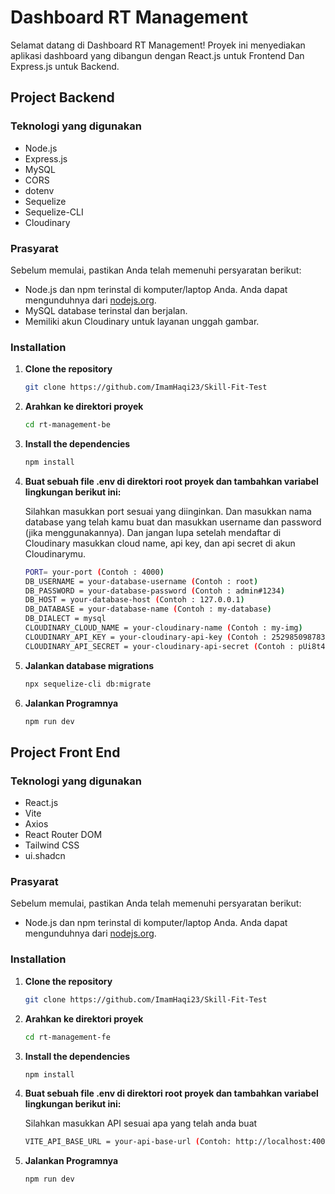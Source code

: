 # Dashboard RT Management

Selamat datang di Dashboard RT Management! Proyek ini menyediakan aplikasi dashboard yang dibangun dengan React.js untuk Frontend Dan Express.js untuk Backend.

## Project Backend

### Teknologi yang digunakan

- Node.js
- Express.js
- MySQL
- CORS
- dotenv
- Sequelize
- Sequelize-CLI
- Cloudinary
  
### Prasyarat

Sebelum memulai, pastikan Anda telah memenuhi persyaratan berikut:

- Node.js dan npm terinstal di komputer/laptop Anda. Anda dapat mengunduhnya dari [nodejs.org](https://nodejs.org/).
- MySQL database terinstal dan berjalan.
- Memiliki akun Cloudinary untuk layanan unggah gambar.

### Installation

1. **Clone the repository**

   ```sh
   git clone https://github.com/ImamHaqi23/Skill-Fit-Test

2. **Arahkan ke direktori proyek**

   ```sh
   cd rt-management-be

3. **Install the dependencies**

   ```sh
   npm install
   
4. **Buat sebuah file .env di direktori root proyek dan tambahkan variabel lingkungan berikut ini:**

   Silahkan masukkan port sesuai yang diinginkan. Dan masukkan nama database yang telah kamu buat dan masukkan username dan password (jika menggunakannya). Dan jangan lupa setelah mendaftar di Cloudinary masukkan cloud name, api key, dan api secret di akun Cloudinarymu.  

   ```sh
   PORT= your-port (Contoh : 4000)
   DB_USERNAME = your-database-username (Contoh : root)
   DB_PASSWORD = your-database-password (Contoh : admin#1234)
   DB_HOST = your-database-host (Contoh : 127.0.0.1)
   DB_DATABASE = your-database-name (Contoh : my-database)
   DB_DIALECT = mysql 
   CLOUDINARY_CLOUD_NAME = your-cloudinary-name (Contoh : my-img)
   CLOUDINARY_API_KEY = your-cloudinary-api-key (Contoh : 252985098783284)
   CLOUDINARY_API_SECRET = your-cloudinary-api-secret (Contoh : pUi8t4vc3kROmlyF4mIRPzKhJHy)

5. **Jalankan database migrations**

   ```sh
   npx sequelize-cli db:migrate

6. **Jalankan Programnya**

   ```sh
   npm run dev

## Project Front End

### Teknologi yang digunakan

- React.js
- Vite
- Axios
- React Router DOM
- Tailwind CSS
- ui.shadcn
  
### Prasyarat

Sebelum memulai, pastikan Anda telah memenuhi persyaratan berikut:

- Node.js dan npm terinstal di komputer/laptop Anda. Anda dapat mengunduhnya dari [nodejs.org](https://nodejs.org/).

### Installation

1. **Clone the repository**

   ```sh
   git clone https://github.com/ImamHaqi23/Skill-Fit-Test

2. **Arahkan ke direktori proyek**

   ```sh
   cd rt-management-fe

3. **Install the dependencies**

   ```sh
   npm install
   
4. **Buat sebuah file .env di direktori root proyek dan tambahkan variabel lingkungan berikut ini:**

   Silahkan masukkan API sesuai apa yang telah anda buat  

   ```sh
   VITE_API_BASE_URL = your-api-base-url (Contoh: http://localhost:4000)


5. **Jalankan Programnya**

   ```sh
   npm run dev
    


  

   
